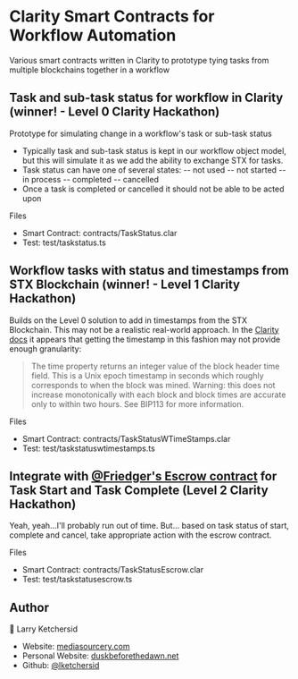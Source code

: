 # Clarity Smart Contracts for Workflow Automation

Various smart contracts written in Clarity to prototype tying tasks from multiple blockchains together in a workflow

## Task and sub-task status for workflow in Clarity (winner! - Level 0 Clarity Hackathon)

Prototype for simulating change in a workflow's task or sub-task status

- Typically task and sub-task status is kept in our workflow object model, but this will simulate it as we add the ability to exchange STX for tasks.
- Task status can have one of several states:
-- not used
-- not started
-- in process
-- completed
-- cancelled
- Once a task is completed or cancelled it should not be able to be acted upon

Files
- Smart Contract: contracts/TaskStatus.clar
- Test: test/taskstatus.ts

## Workflow tasks with status and timestamps from STX Blockchain (winner! - Level 1 Clarity Hackathon)

Builds on the Level 0 solution to add in timestamps from the STX Blockchain. This may not be a realistic real-world approach. In the [Clarity docs](https://docs.blockstack.org/core/smart/clarityref) it appears that getting the timestamp in this fashion may not provide enough granularity:
> The time property returns an integer value of the block header time field. This is a Unix epoch timestamp in seconds which roughly corresponds to when the block was mined. Warning: this does not increase monotonically with each block and block times are accurate only to within two hours. See BIP113 for more information.

Files
- Smart Contract: contracts/TaskStatusWTimeStamps.clar
- Test: test/taskstatuswtimestamps.ts

## Integrate with [@Friedger's Escrow contract](https://github.com/friedger/clarity-smart-contracts/blob/master/contracts/tokens/escrow.clar) for Task Start and Task Complete (Level 2 Clarity Hackathon)

Yeah, yeah...I'll probably run out of time. But... based on task status of start, complete and cancel, take appropriate action with the escrow contract.

Files
- Smart Contract: contracts/TaskStatusEscrow.clar
- Test: test/taskstatusescrow.ts

## Author

👤 Larry Ketchersid

- Website: <a href="https://www.mediasourcery.com/">mediasourcery.com</a>
- Personal Website: <a href="https://www.duskbeforethedawn.net/">duskbeforethedawn.net</a>
- Github: [@lketchersid](https://github.com/lketchersid)
